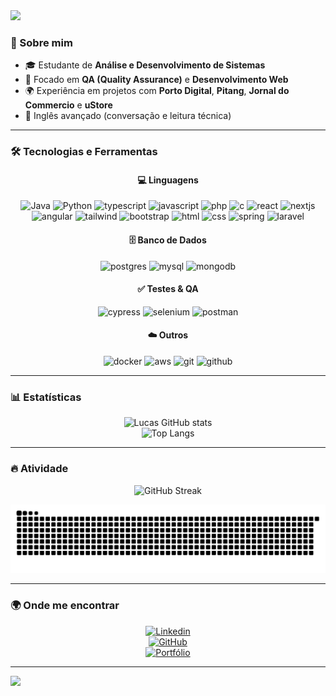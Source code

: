 <!-- Banner animado -->
<img src="https://capsule-render.vercel.app/api?type=waving&color=0:FF6B00,100:FFB800&height=180&section=header&text=Olá!%20Eu%20sou%20Lucas%20Cantarelli%20👋&fontSize=30&fontColor=fff&animation=fadeIn&fontAlignY=35"/>

<!-- Sobre mim -->
### 🚀 Sobre mim
- 🎓 Estudante de **Análise e Desenvolvimento de Sistemas**
- 🔎 Focado em **QA (Quality Assurance)** e **Desenvolvimento Web**
- 🌍 Experiência em projetos com **Porto Digital**, **Pitang**, **Jornal do Commercio** e **uStore**
- 💬 Inglês avançado (conversação e leitura técnica)

---

### 🛠️ Tecnologias e Ferramentas

<div align="center">
  
#### 💻 Linguagens
![Java](https://skillicons.dev/icons?i=java)
![Python](https://skillicons.dev/icons?i=python)
![typescript](https://skillicons.dev/icons?i=typescript)
![javascript](https://skillicons.dev/icons?i=javascript)
![php](https://skillicons.dev/icons?i=php)
![c](https://skillicons.dev/icons?i=c)
![react](https://skillicons.dev/icons?i=react)
![nextjs](https://skillicons.dev/icons?i=nextjs)
![angular](https://skillicons.dev/icons?i=angular)
![tailwind](https://skillicons.dev/icons?i=tailwind)
![bootstrap](https://skillicons.dev/icons?i=bootstrap)
![html](https://skillicons.dev/icons?i=html)
![css](https://skillicons.dev/icons?i=css)
![spring](https://skillicons.dev/icons?i=spring)
![laravel](https://skillicons.dev/icons?i=laravel)

#### 🗄️ Banco de Dados
![postgres](https://skillicons.dev/icons?i=postgres)
![mysql](https://skillicons.dev/icons?i=mysql)
![mongodb](https://skillicons.dev/icons?i=mongodb)

#### ✅ Testes & QA
![cypress](https://skillicons.dev/icons?i=cypress)
![selenium](https://skillicons.dev/icons?i=selenium)
![postman](https://skillicons.dev/icons?i=postman)

  
#### ☁️ Outros
![docker](https://skillicons.dev/icons?i=docker)
![aws](https://skillicons.dev/icons?i=aws)
![git](https://skillicons.dev/icons?i=git)
![github](https://skillicons.dev/icons?i=github)

</div>

---

### 📊 Estatísticas

<div align="center">
  
![Lucas GitHub stats](https://github-readme-stats.vercel.app/api?username=cantalusto&show_icons=true&theme=radical)  
![Top Langs](https://github-readme-stats.vercel.app/api/top-langs/?username=cantalusto&layout=compact&theme=radical)  

</div>

---


### 🔥 Atividade

<div align="center">

![GitHub Streak](https://github-readme-streak-stats.herokuapp.com?user=cantalusto&theme=radical&date_format=j%20M%5B%20Y%5D)

![Snake animation](https://github.com/cantalusto/cantalusto/blob/output/snake.svg)

</div>


---

### 🌍 Onde me encontrar

<div align="center">

[![Linkedin](https://img.shields.io/badge/LinkedIn-0077B5?style=for-the-badge&logo=linkedin&logoColor=white)](https://www.linkedin.com/in/lucas-cantarelli-lustosa-aab5492ba/)  
[![GitHub](https://img.shields.io/badge/GitHub-181717?style=for-the-badge&logo=github&logoColor=white)](https://github.com/cantalusto)  
[![Portfólio](https://img.shields.io/badge/Portfólio-000000?style=for-the-badge&logo=vercel&logoColor=white)](https://meuportifolio-five-omega.vercel.app/)

</div>

---

<!-- Rodapé animado -->
<img src="https://capsule-render.vercel.app/api?type=waving&color=0:FF6B00,100:FFB800&height=120&section=footer"/>
